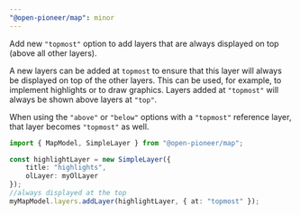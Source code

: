 ```yaml
---
"@open-pioneer/map": minor
---
```


Add new `"topmost"` option to add layers that are always displayed on top (above all other layers).

A new layers can be added at `topmost` to ensure that this layer will always be displayed on top of the other layers.
This can be used, for example, to implement highlights or to draw graphics.
Layers added at `"topmost"` will always be shown above layers at `"top"`.

When using the `"above"` or `"below"` options with a `"topmost"` reference layer, that layer becomes `"topmost"` as well.

```typescript
import { MapModel, SimpleLayer } from "@open-pioneer/map";

const highlightLayer = new SimpleLayer({
    title: "highlights",
    olLayer: myOlLayer
});
//always displayed at the top
myMapModel.layers.addLayer(highlightLayer, { at: "topmost" });
```

